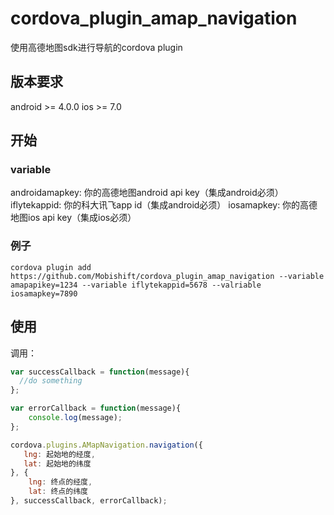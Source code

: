 # cordova_plugin_amap_navigation

使用高德地图sdk进行导航的cordova plugin

## 版本要求

android >= 4.0.0
ios >= 7.0

## 开始

### variable
androidamapkey: 你的高德地图android api key（集成android必须）
iflytekappid: 你的科大讯飞app id（集成android必须）
iosamapkey: 你的高德地图ios api key（集成ios必须）

### 例子

```shell
cordova plugin add https://github.com/Mobishift/cordova_plugin_amap_navigation --variable amapapikey=1234 --variable iflytekappid=5678 --valriable iosamapkey=7890
```

## 使用

调用：

```js
var successCallback = function(message){
  //do something  
};

var errorCallback = function(message){
    console.log(message);  
};

cordova.plugins.AMapNavigation.navigation({
   lng: 起始地的经度,
   lat: 起始地的纬度
}, {
    lng: 终点的经度,
    lat: 终点的纬度
}, successCallback, errorCallback);

```
